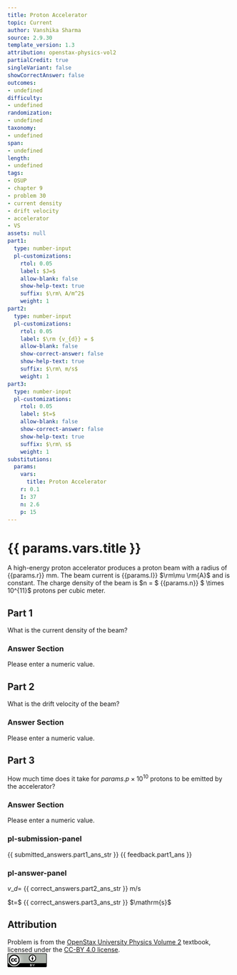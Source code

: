 ```yaml
---
title: Proton Accelerator
topic: Current
author: Vanshika Sharma
source: 2.9.30
template_version: 1.3
attribution: openstax-physics-vol2
partialCredit: true
singleVariant: false
showCorrectAnswer: false
outcomes:
- undefined
difficulty:
- undefined
randomization:
- undefined
taxonomy:
- undefined
span:
- undefined
length:
- undefined
tags:
- OSUP
- chapter 9
- problem 30
- current density
- drift velocity
- accelerator
- VS
assets: null
part1:
  type: number-input
  pl-customizations:
    rtol: 0.05
    label: $J=$
    allow-blank: false
    show-help-text: true
    suffix: $\rm\ A/m^2$
    weight: 1
part2:
  type: number-input
  pl-customizations:
    rtol: 0.05
    label: $\rm {v_{d}} = $
    allow-blank: false
    show-correct-answer: false
    show-help-text: true
    suffix: $\rm\ m/s$
    weight: 1
part3:
  type: number-input
  pl-customizations:
    rtol: 0.05
    label: $t=$
    allow-blank: false
    show-correct-answer: false
    show-help-text: true
    suffix: $\rm\ s$
    weight: 1
substitutions:
  params:
    vars:
      title: Proton Accelerator
    r: 0.1
    I: 37
    n: 2.6
    p: 15
---
```

# {{ params.vars.title }}
A high-energy proton accelerator produces a proton beam with a radius of {{params.r}} $\textrm{mm}$.
The beam current is {{params.I}} $\rm\mu \rm{A}$ and is constant.
The charge density of the beam is $n = $ {{params.n}} $ \times 10^{11}$ protons per cubic meter.

## Part 1

What is the current density of the beam?

### Answer Section

Please enter a numeric value.

## Part 2

What is the drift velocity of the beam?

### Answer Section

Please enter a numeric value.

## Part 3

How much time does it take for ${{params.p}} \times 10^{10}$ protons to be emitted by the accelerator?

### Answer Section

Please enter a numeric value.

### pl-submission-panel

{{ submitted_answers.part1_ans_str }}
{{ feedback.part1_ans }}

### pl-answer-panel

$v\_{d}=$ {{ correct_answers.part2_ans_str }} $\mathrm{m}/\mathrm{s}$

<p></p>
$t=$ {{ correct_answers.part3_ans_str }} $\mathrm{s}$

## Attribution

Problem is from the [OpenStax University Physics Volume 2](https://openstax.org/details/books/university-physics-volume-2) textbook, licensed under the [CC-BY 4.0 license](https://creativecommons.org/licenses/by/4.0/).<br>![Image representing the Creative Commons 4.0 BY license.](https://raw.githubusercontent.com/firasm/bits/master/by.png)